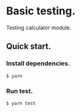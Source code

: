 # Basic testing.

Testing calculator module.

## Quick start.

### Install dependencies.

```
$ yarn
```

### Run test.

```
$ yarn test
```
